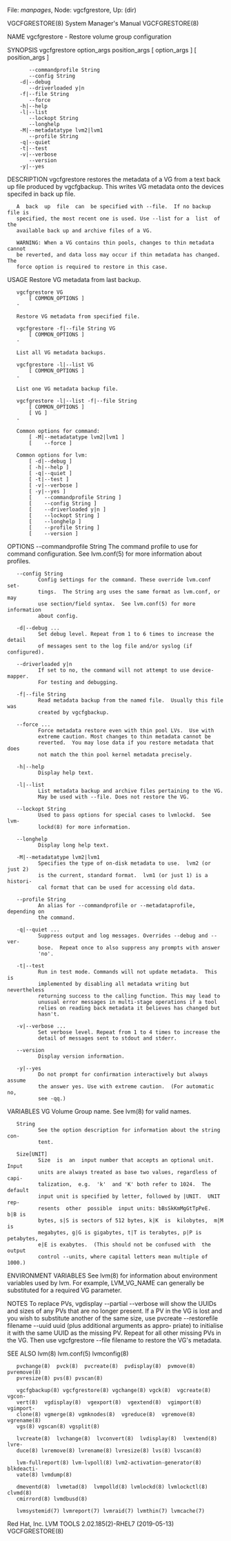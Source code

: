 File: *manpages*,  Node: vgcfgrestore,  Up: (dir)

VGCFGRESTORE(8)             System Manager's Manual            VGCFGRESTORE(8)



NAME
       vgcfgrestore - Restore volume group configuration

SYNOPSIS
       vgcfgrestore option_args position_args
           [ option_args ]
           [ position_args ]

           --commandprofile String
           --config String
        -d|--debug
           --driverloaded y|n
        -f|--file String
           --force
        -h|--help
        -l|--list
           --lockopt String
           --longhelp
        -M|--metadatatype lvm2|lvm1
           --profile String
        -q|--quiet
        -t|--test
        -v|--verbose
           --version
        -y|--yes

DESCRIPTION
       vgcfgrestore  restores  the  metadata  of a VG from a text back up file
       produced by vgcfgbackup. This  writes  VG  metadata  onto  the  devices
       specifed in back up file.

       A  back  up  file  can  be specified with --file.  If no backup file is
       specified, the most recent one is used. Use --list for a  list  of  the
       available back up and archive files of a VG.

       WARNING: When a VG contains thin pools, changes to thin metadata cannot
       be reverted, and data loss may occur if thin metadata has changed.  The
       force option is required to restore in this case.

USAGE
       Restore VG metadata from last backup.

       vgcfgrestore VG
           [ COMMON_OPTIONS ]
       -

       Restore VG metadata from specified file.

       vgcfgrestore -f|--file String VG
           [ COMMON_OPTIONS ]
       -

       List all VG metadata backups.

       vgcfgrestore -l|--list VG
           [ COMMON_OPTIONS ]
       -

       List one VG metadata backup file.

       vgcfgrestore -l|--list -f|--file String
           [ COMMON_OPTIONS ]
           [ VG ]
       -

       Common options for command:
           [ -M|--metadatatype lvm2|lvm1 ]
           [    --force ]

       Common options for lvm:
           [ -d|--debug ]
           [ -h|--help ]
           [ -q|--quiet ]
           [ -t|--test ]
           [ -v|--verbose ]
           [ -y|--yes ]
           [    --commandprofile String ]
           [    --config String ]
           [    --driverloaded y|n ]
           [    --lockopt String ]
           [    --longhelp ]
           [    --profile String ]
           [    --version ]

OPTIONS
       --commandprofile String
              The command profile to use for command configuration.  See
              lvm.conf(5) for more information about profiles.

       --config String
              Config settings for the command. These override lvm.conf set‐
              tings.  The String arg uses the same format as lvm.conf, or may
              use section/field syntax.  See lvm.conf(5) for more information
              about config.

       -d|--debug ...
              Set debug level. Repeat from 1 to 6 times to increase the detail
              of messages sent to the log file and/or syslog (if configured).

       --driverloaded y|n
              If set to no, the command will not attempt to use device-mapper.
              For testing and debugging.

       -f|--file String
              Read metadata backup from the named file.  Usually this file was
              created by vgcfgbackup.

       --force ...
              Force metadata restore even with thin pool LVs.  Use with
              extreme caution. Most changes to thin metadata cannot be
              reverted.  You may lose data if you restore metadata that does
              not match the thin pool kernel metadata precisely.

       -h|--help
              Display help text.

       -l|--list
              List metadata backup and archive files pertaining to the VG.
              May be used with --file. Does not restore the VG.

       --lockopt String
              Used to pass options for special cases to lvmlockd.  See lvm‐
              lockd(8) for more information.

       --longhelp
              Display long help text.

       -M|--metadatatype lvm2|lvm1
              Specifies the type of on-disk metadata to use.  lvm2 (or just 2)
              is the current, standard format.  lvm1 (or just 1) is a histori‐
              cal format that can be used for accessing old data.

       --profile String
              An alias for --commandprofile or --metadataprofile, depending on
              the command.

       -q|--quiet ...
              Suppress output and log messages. Overrides --debug and --ver‐
              bose.  Repeat once to also suppress any prompts with answer
              'no'.

       -t|--test
              Run in test mode. Commands will not update metadata.  This is
              implemented by disabling all metadata writing but nevertheless
              returning success to the calling function. This may lead to
              unusual error messages in multi-stage operations if a tool
              relies on reading back metadata it believes has changed but
              hasn't.

       -v|--verbose ...
              Set verbose level. Repeat from 1 to 4 times to increase the
              detail of messages sent to stdout and stderr.

       --version
              Display version information.

       -y|--yes
              Do not prompt for confirmation interactively but always assume
              the answer yes. Use with extreme caution.  (For automatic no,
              see -qq.)

VARIABLES
       VG
              Volume Group name.  See lvm(8) for valid names.

       String
              See the option description for information about the string con‐
              tent.

       Size[UNIT]
              Size  is  an  input number that accepts an optional unit.  Input
              units are always treated as base two values, regardless of capi‐
              talization,  e.g.  'k'  and 'K' both refer to 1024.  The default
              input unit is specified by letter, followed by |UNIT.  UNIT rep‐
              resents  other  possible  input units: bBsSkKmMgGtTpPeE.  b|B is
              bytes, s|S is sectors of 512 bytes, k|K  is  kilobytes,  m|M  is
              megabytes, g|G is gigabytes, t|T is terabytes, p|P is petabytes,
              e|E is exabytes.  (This should not be confused with  the  output
              control --units, where capital letters mean multiple of 1000.)

ENVIRONMENT VARIABLES
       See  lvm(8)  for  information  about environment variables used by lvm.
       For example, LVM_VG_NAME can generally be substituted for a required VG
       parameter.

NOTES
       To  replace  PVs, vgdisplay --partial --verbose will show the UUIDs and
       sizes of any PVs that are no longer present. If a PV in the VG is  lost
       and  you  wish  to  substitute  another  of the same size, use pvcreate
       --restorefile filename --uuid uuid (plus additional arguments as appro‐
       priate)  to  initialise it with the same UUID as the missing PV. Repeat
       for all other missing PVs in the  VG.   Then  use  vgcfgrestore  --file
       filename to restore the VG's metadata.

SEE ALSO
       lvm(8) lvm.conf(5) lvmconfig(8)

       pvchange(8)  pvck(8)  pvcreate(8)  pvdisplay(8)  pvmove(8)  pvremove(8)
       pvresize(8) pvs(8) pvscan(8)

       vgcfgbackup(8) vgcfgrestore(8) vgchange(8) vgck(8)  vgcreate(8)  vgcon‐
       vert(8)  vgdisplay(8)  vgexport(8)  vgextend(8)  vgimport(8)  vgimport‐
       clone(8) vgmerge(8) vgmknodes(8)  vgreduce(8)  vgremove(8)  vgrename(8)
       vgs(8) vgscan(8) vgsplit(8)

       lvcreate(8)  lvchange(8)  lvconvert(8)  lvdisplay(8)  lvextend(8) lvre‐
       duce(8) lvremove(8) lvrename(8) lvresize(8) lvs(8) lvscan(8)

       lvm-fullreport(8) lvm-lvpoll(8) lvm2-activation-generator(8) blkdeacti‐
       vate(8) lvmdump(8)

       dmeventd(8)  lvmetad(8)  lvmpolld(8) lvmlockd(8) lvmlockctl(8) clvmd(8)
       cmirrord(8) lvmdbusd(8)

       lvmsystemid(7) lvmreport(7) lvmraid(7) lvmthin(7) lvmcache(7)



Red Hat, Inc.      LVM TOOLS 2.02.185(2)-RHEL7 (2019-05-13)    VGCFGRESTORE(8)
